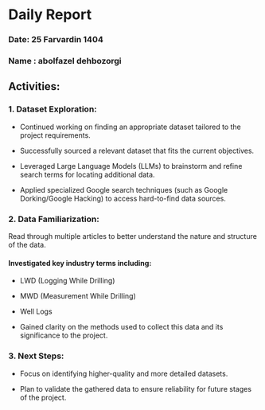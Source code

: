 # Daily Report
### Date: 25 Farvardin 1404
### Name : abolfazel dehbozorgi
## Activities:
### 1. Dataset Exploration:
* Continued working on finding an appropriate dataset tailored to the project requirements.


* Successfully sourced a relevant dataset that fits the current objectives.


* Leveraged Large Language Models (LLMs) to brainstorm and refine search terms for locating additional data.


* Applied specialized Google search techniques (such as Google Dorking/Google Hacking) to access hard-to-find data sources.


### 2. Data Familiarization:
Read through multiple articles to better understand the nature and structure of the data.


#### Investigated key industry terms including:


* LWD (Logging While Drilling)


* MWD (Measurement While Drilling)


* Well Logs


* Gained clarity on the methods used to collect this data and its significance to the project.


### 3. Next Steps:
* Focus on identifying higher-quality and more detailed datasets.


* Plan to validate the gathered data to ensure reliability for future stages of the project.
